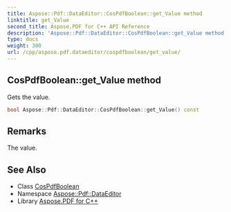 ```yaml
---
title: Aspose::Pdf::DataEditor::CosPdfBoolean::get_Value method
linktitle: get_Value
second_title: Aspose.PDF for C++ API Reference
description: 'Aspose::Pdf::DataEditor::CosPdfBoolean::get_Value method. Gets the value in C++.'
type: docs
weight: 300
url: /cpp/aspose.pdf.dataeditor/cospdfboolean/get_value/
---
```

## CosPdfBoolean::get_Value method


Gets the value.

```cpp
bool Aspose::Pdf::DataEditor::CosPdfBoolean::get_Value() const
```

## Remarks


The value.
## See Also

* Class [CosPdfBoolean](../)
* Namespace [Aspose::Pdf::DataEditor](../../)
* Library [Aspose.PDF for C++](../../../)
